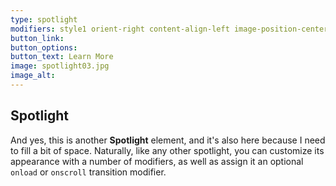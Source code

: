 ```yaml
---
type: spotlight
modifiers: style1 orient-right content-align-left image-position-center onscroll-image-fade-in
button_link:
button_options: 
button_text: Learn More
image: spotlight03.jpg
image_alt:
---
```


## Spotlight

And yes, this is another <strong>Spotlight</strong> element, and it's also here because I need to fill a bit of space. Naturally, like any other spotlight, you can customize its appearance with a number of modifiers, as well as assign it an optional <code>onload</code> or <code>onscroll</code> transition modifier.
